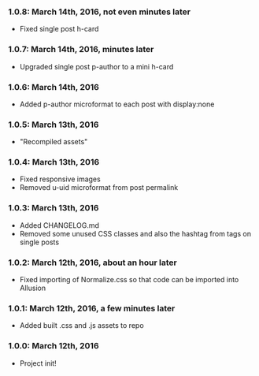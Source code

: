 ### 1.0.8: March 14th, 2016, not even minutes later
* Fixed single post h-card

### 1.0.7: March 14th, 2016, minutes later
* Upgraded single post p-author to a mini h-card

### 1.0.6: March 14th, 2016
* Added p-author microformat to each post with display:none

### 1.0.5: March 13th, 2016
* "Recompiled assets"

### 1.0.4: March 13th, 2016
* Fixed responsive images
* Removed u-uid microformat from post permalink

### 1.0.3: March 13th, 2016
* Added CHANGELOG.md
* Removed some unused CSS classes and also the hashtag from tags on single posts

### 1.0.2: March 12th, 2016, about an hour later
* Fixed importing of Normalize.css so that code can be imported into Allusion

### 1.0.1: March 12th, 2016, a few minutes later
* Added built .css and .js assets to repo

### 1.0.0: March 12th, 2016
* Project init!
